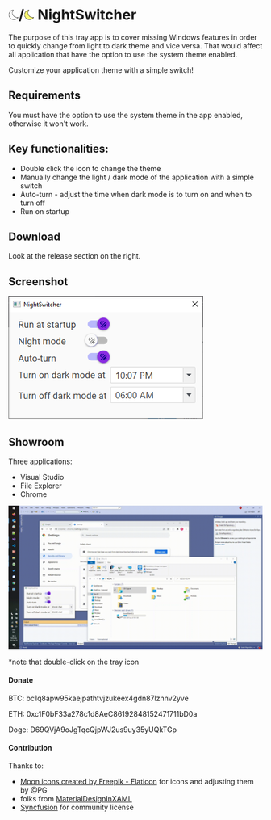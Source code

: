 # <img src="./md_resources/crescent-moon_white.png" width=4%>/<img src="./md_resources/crescent-moon_yellow.png" width=4%> NightSwitcher 

The purpose of this tray app is to cover missing Windows features in order to quickly change from light to dark theme and vice versa. That would affect all application that have the option to use the system theme enabled.

Customize your application theme with a simple switch!

## Requirements

You must have the option to use the system theme in the app enabled, otherwise it won't work.

## Key functionalities:

- Double click the icon to change the theme
- Manually change the light / dark mode of the application with a simple switch
- Auto-turn - adjust the time when dark mode is to turn on and when to turn off
- Run on startup

## Download

Look at the release section on the right.

## Screenshot

![Window Snip](/md_resources/window_snip.png?raw=true)

## Showroom

Three applications:
- Visual Studio
- File Explorer
- Chrome

![Demo](/md_resources/presentation.gif?raw=true)

*note that double-click on the tray icon 


#### Donate

BTC: bc1q8apw95kaejpathtvjzukeex4gdn87lznnv2yve

ETH:  0xc1F0bF33a278c1d8AeC86192848152471711bD0a

Doge: D69QVjA9oJgTqcQjpWJ2us9uy35yUQkTGp

#### Contribution

Thanks to:
- [Moon icons created by Freepik - Flaticon](https://www.flaticon.com/free-icons/moon) for icons and adjusting them by @PG
- folks from [MaterialDesignInXAML](https://github.com/MaterialDesignInXAML/MaterialDesignInXamlToolkit) 
- [Syncfusion](https://www.syncfusion.com/) for community license
